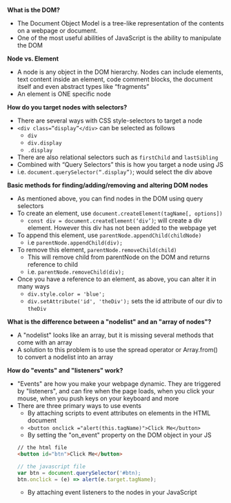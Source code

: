 **What is the DOM?**
- The Document Object Model is a tree-like representation of the contents on a webpage or document.
- One of the most useful abilities of JavaScript is the ability to manipulate the DOM

**Node vs. Element**
- A node is any object in the DOM hierarchy. Nodes can include elements, text content inside an element, code comment blocks, the document itself and even abstract types like “fragments”
- An element is ONE specific node

**How do you target nodes with selectors?**
- There are several ways with CSS style-selectors to target a node
- `<div class=”display”</div>` can be selected as follows
  * `div `
  * `div.display`
  * `.display`
- There are also relational selectors such as `firstChild` and `lastSibling`
- Combined with “Query Selectors” this is how you target a node using JS
- i.e. `document.querySelector(“.display”)`; would select the div above

**Basic methods for finding/adding/removing and altering DOM nodes**
- As mentioned above, you can find nodes in the DOM using query selectors
- To create an element, use `document.createElement(tagName[, options])` 
  * `const div = document.createElement(‘div’)`; will create a div element. However this div has not been added to the webpage yet
- To append this element, use `parentNode.appendChild(childNode)`
  * i.e `parentNode.appendChild(div);`
- To remove this element, `parentNode.removeChild(child)`
  * This will remove child from parentNode on the DOM and returns reference to child
  * i.e. `parentNode.removeChild(div);`
- Once you have a reference to an element, as above, you can alter it in many ways
  * `div.style.color = 'blue';`
  * `div.setAttribute('id', 'theDiv');` sets the id attribute of our div to `theDiv`

**What is the difference between a "nodelist" and an "array of nodes"?**
- A "nodelist" looks like an array, but it is missing several methods that come with an array
- A solution to this problem is to use the spread operator or Array.from() to convert a nodelist into an array

**How do "events" and "listeners" work?**
- "Events" are how you make your webpage dynamic. They are triggered by "listeners", and can fire when the page loads, when you click your mouse, when you push keys on your keyboard and more
- There are three primary ways to use events
  * By attaching scripts to event attributes on elements in the HTML document
  * `<button onclick ="alert(this.tagName)">Click Me</button>`
  * By setting the "on_event" property on the DOM object in your JS
  ```html
  // the html file
  <button id="btn">Click Me</button>
  ```
  ``` javascript
  // the javascript file
  var btn = document.querySelector('#btn);
  btn.onclick = (e) => alert(e.target.tagName);
  ```
  * By attaching event listeners to the nodes in your JavaScript